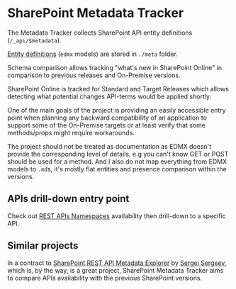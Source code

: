 # SharePoint Metadata Tracker

The Metadata Tracker collects SharePoint API entity definitions (`/_api/$metadata`).

[Entity definitions](./meta/README.md) (`edmx` models) are stored in `./meta` folder.

Schema comparison allows tracking "what's new in SharePoint Online" in comparison to previous releases and On-Premise versions.

SharePoint Online is tracked for Standard and Target Releases which allows detecting what potential changes API-terms would be applied shortly.

One of the main goals of the project is providing an easily accessible entry point when planning any backward compatibility of an application to support some of the On-Premise targets or at least verify that some methods/props might require workarounds.

The project should not be treated as documentation as EDMX doesn't provide the corresponding level of details, e.g you can't know GET or POST should be used for a method. And I also do not map everything from EDMX models to `.md`s, it's mostly flat entities and presence comparison within the versions.

## APIs drill-down entry point

Check out [REST APIs Namespaces](./docs/Namespaces.md) availability then drill-down to a specific API.

## Similar projects

In a contract to [SharePoint REST API Metadata Explorer](https://github.com/s-KaiNet/sp-rest-explorer) by [Sergei Sergeev](https://github.com/s-KaiNet), which is, by the way, is a great project, SharePoint Metadata Tracker aims to compare APIs availability with the previous SharePoint versions.